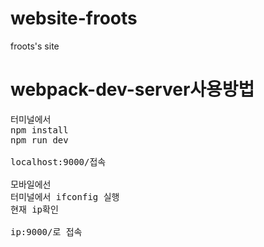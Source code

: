 # website-froots
froots's site

# webpack-dev-server사용방법
<pre>
터미널에서
npm install
npm run dev

localhost:9000/접속

모바일에선
터미널에서 ifconfig 실행
현재 ip확인

ip:9000/로 접속
</pre>
